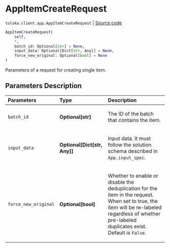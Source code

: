 # AppItemCreateRequest
`toloka.client.app.AppItemCreateRequest` | [Source code](https://github.com/Toloka/toloka-kit/blob/v1.2.3/src/client/app/__init__.py#L243)

```python
AppItemCreateRequest(
    self,
    *,
    batch_id: Optional[str] = None,
    input_data: Optional[Dict[str, Any]] = None,
    force_new_original: Optional[bool] = None
)
```

Parameters of a request for creating single item.

## Parameters Description

| Parameters | Type | Description |
| :----------| :----| :-----------|
`batch_id`|**Optional\[str\]**|<p>The ID of the batch that contains the item.</p>
`input_data`|**Optional\[Dict\[str, Any\]\]**|<p>Input data. It must follow the solution schema described in `App.input_spec`.</p>
`force_new_original`|**Optional\[bool\]**|<p>Whether to enable or disable the deduplication for the item in the request. When set to true, the item will be re-labeled regardless of whether pre-labeled duplicates exist. Default is `False`.</p>
